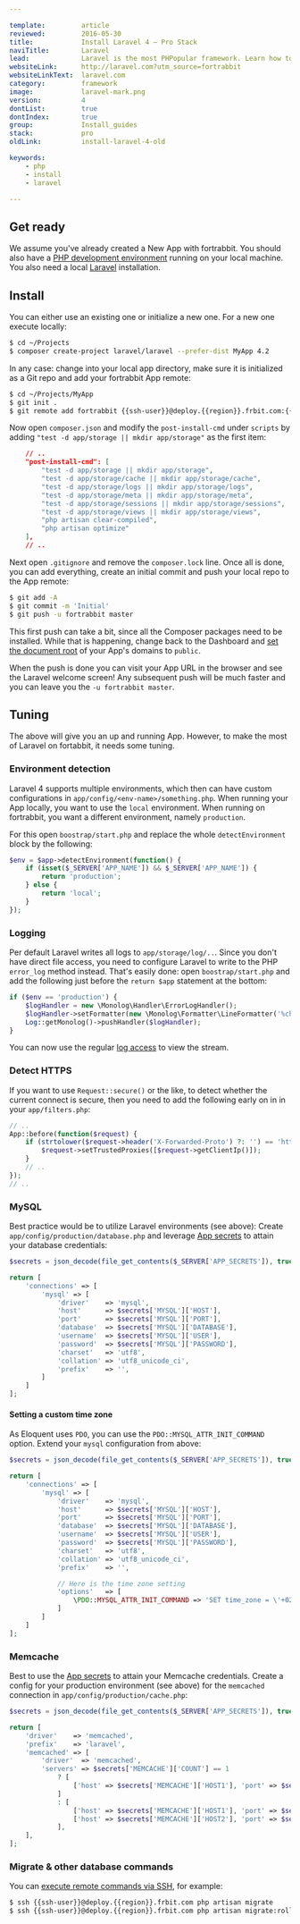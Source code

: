 ```yaml
---

template:         article
reviewed:         2016-05-30
title:            Install Laravel 4 — Pro Stack
naviTitle:        Laravel
lead:             Laravel is the most PHPopular framework. Learn how to install and tune Laravel 4 on fortrabbit.
websiteLink:      http://laravel.com?utm_source=fortrabbit
websiteLinkText:  laravel.com
category:         framework
image:            laravel-mark.png
version:          4
dontList:         true
dontIndex:        true
group:            Install_guides
stack:            pro
oldLink:          install-laravel-4-old

keywords:
    - php
    - install
    - laravel

---
```



## Get ready

We assume you've already created a New App with fortrabbit. You should also have a [PHP development environment](/local-development) running on your local machine. You also need a local [Laravel](http://laravel.com/docs/4.2/installation) installation.


## Install

You can either use an existing one or initialize a new one. For a new one execute locally:

```bash
$ cd ~/Projects
$ composer create-project laravel/laravel --prefer-dist MyApp 4.2
```

In any case: change into your local app directory, make sure it is initialized as a Git repo and add your fortrabbit App remote:

```bash
$ cd ~/Projects/MyApp
$ git init .
$ git remote add fortrabbit {{ssh-user}}@deploy.{{region}}.frbit.com:{{app-name}}.git
```

Now open `composer.json` and modify the `post-install-cmd` under `scripts` by adding `"test -d app/storage || mkdir app/storage"` as the first item:

```json
    // ..
    "post-install-cmd": [
        "test -d app/storage || mkdir app/storage",
        "test -d app/storage/cache || mkdir app/storage/cache",
        "test -d app/storage/logs || mkdir app/storage/logs",
        "test -d app/storage/meta || mkdir app/storage/meta",
        "test -d app/storage/sessions || mkdir app/storage/sessions",
        "test -d app/storage/views || mkdir app/storage/views",
        "php artisan clear-compiled",
        "php artisan optimize"
    ],
    // ..
```

Next open `.gitignore` and remove the `composer.lock` line. Once all is done, you can add everything, create an initial commit and push your local repo to the App remote:

```bash
$ git add -A
$ git commit -m 'Initial'
$ git push -u fortrabbit master
```

This first push can take a bit, since all the Composer packages need to be installed. While that is happening, change back to the Dashboard and [set the document root](/domains#toc-set-a-custom-root-path) of your App's domains to `public`.

When the push is done you can visit your App URL in the browser and see the Laravel welcome screen! Any subsequent push will be much faster and you can leave you the `-u fortrabbit master`.

Tuning
------

The above will give you an up and running App. However, to make the most of Laravel on fortabbit, it needs some tuning.

### Environment detection

Laravel 4 supports multiple environments, which then can have custom configurations in `app/config/<env-name>/something.php`. When running your App locally, you want to use the `local` environment. When running on fortrabbit, you want a different environment, namely `production`.

For this open `boostrap/start.php` and replace the whole `detectEnvironment` block by the following:

```php
$env = $app->detectEnvironment(function() {
    if (isset($_SERVER['APP_NAME']) && $_SERVER['APP_NAME']) {
        return 'production';
    } else {
        return 'local';
    }
});
```

### Logging

Per default Laravel writes all logs to `app/storage/log/..`. Since you don't have direct file access, you need to configure Laravel to write to the PHP `error_log` method instead. That's easily done: open `boostrap/start.php` and add the following just before the `return $app` statement at the bottom:

```php
if ($env == 'production') {
    $logHandler = new \Monolog\Handler\ErrorLogHandler();
    $logHandler->setFormatter(new \Monolog\Formatter\LineFormatter('%channel%.%level_name%: %message% %context% %extra%'));
    Log::getMonolog()->pushHandler($logHandler);
}
```

You can now use the regular [log access](logging) to view the stream.


### Detect HTTPS

If you want to use `Request::secure()` or the like, to detect whether the current connect is secure, then you need to add the following early on in in your `app/filters.php`:

```php
// ..
App::before(function($request) {
    if (strtolower($request->header('X-Forwarded-Proto') ?: '') == 'https') {
        $request->setTrustedProxies([$request->getClientIp()]);
    }
    // ..
});
// ..
```

### MySQL

Best practice would be to utilize Laravel environments (see above): Create `app/config/production/database.php` and leverage [App secrets](secrets) to attain your database credentials:

```php
$secrets = json_decode(file_get_contents($_SERVER['APP_SECRETS']), true);

return [
    'connections' => [
        'mysql' => [
            'driver'    => 'mysql',
            'host'      => $secrets['MYSQL']['HOST'],
            'port'      => $secrets['MYSQL']['PORT'],
            'database'  => $secrets['MYSQL']['DATABASE'],
            'username'  => $secrets['MYSQL']['USER'],
            'password'  => $secrets['MYSQL']['PASSWORD'],
            'charset'   => 'utf8',
            'collation' => 'utf8_unicode_ci',
            'prefix'    => '',
        ]
    ]
];
```

#### Setting a custom time zone

As Eloquent uses `PDO`, you can use the `PDO::MYSQL_ATTR_INIT_COMMAND` option. Extend your `mysql` configuration from above:

```php
$secrets = json_decode(file_get_contents($_SERVER['APP_SECRETS']), true);

return [
    'connections' => [
        'mysql' => [
            'driver'    => 'mysql',
            'host'      => $secrets['MYSQL']['HOST'],
            'port'      => $secrets['MYSQL']['PORT'],
            'database'  => $secrets['MYSQL']['DATABASE'],
            'username'  => $secrets['MYSQL']['USER'],
            'password'  => $secrets['MYSQL']['PASSWORD'],
            'charset'   => 'utf8',
            'collation' => 'utf8_unicode_ci',
            'prefix'    => '',

            // Here is the time zone setting
            'options'   => [
                \PDO::MYSQL_ATTR_INIT_COMMAND => 'SET time_zone = \'+02:00\''
            ]
        ]
    ]
];
```




### Memcache

Best to use the [App secrets](app-secrets) to attain your Memcache credentials. Create a config for your production environment (see above) for the `memcached` connection in `app/config/production/cache.php`:

```php
$secrets = json_decode(file_get_contents($_SERVER['APP_SECRETS']), true);

return [
    'driver'    => 'memcached',
    'prefix'    => 'laravel',
    'memcached' => [
        'driver'  => 'memcached',
        'servers' => $secrets['MEMCACHE']['COUNT'] == 1
            ? [
                ['host' => $secrets['MEMCACHE']['HOST1'], 'port' => $secrets['MEMCACHE']['PORT1'], 'weight' => 100],
            ]
            : [
                ['host' => $secrets['MEMCACHE']['HOST1'], 'port' => $secrets['MEMCACHE']['PORT1'], 'weight' => 100],
                ['host' => $secrets['MEMCACHE']['HOST2'], 'port' => $secrets['MEMCACHE']['PORT2'], 'weight' => 100],
            ],
    ],
];
```

### Migrate & other database commands

You can [execute remote commands via SSH](/ssh), for example:

```bash
$ ssh {{ssh-user}}@deploy.{{region}}.frbit.com php artisan migrate
$ ssh {{ssh-user}}@deploy.{{region}}.frbit.com php artisan migrate:rollack
```
